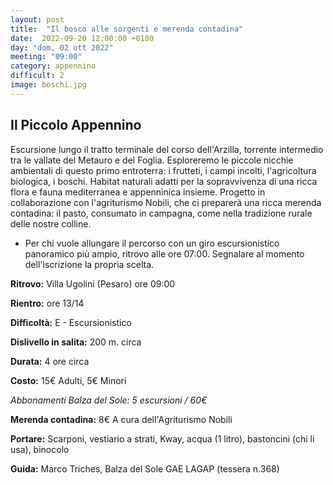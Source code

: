 ```yaml
---
layout: post
title:  "Il bosco alle sorgenti e merenda contadina"
date:  2022-09-20 12:00:00 +0100
day: "dom, 02 ott 2022"
meeting: "09:00"
category: appennino 
difficult: 2
image: boschi.jpg
---
```


## Il Piccolo Appennino

Escursione lungo il tratto terminale del corso dell'Arzilla, torrente intermedio tra le vallate del Metauro e del Foglia.
Esploreremo le piccole nicchie ambientali di questo primo entroterra: i frutteti, i campi incolti, l'agricoltura biologica, i boschi. Habitat naturali adatti per la sopravvivenza di una ricca flora e fauna mediterranea e appenninica insieme.
Progetto in collaborazione con l'agriturismo Nobili, che ci preparerà una ricca merenda contadina: il pasto, consumato in campagna, come nella tradizione rurale delle nostre colline.

* Per chi vuole allungare il percorso con un giro escursionistico panoramico più ampio, ritrovo alle ore 07:00. Segnalare al momento dell'iscrizione la propria scelta.

**Ritrovo:** Villa Ugolini (Pesaro) ore 09:00

**Rientro:** ore 13/14 

**Difficoltà:** E - Escursionistico

**Dislivello in salita:** 200 m. circa

**Durata:** 4 ore circa

**Costo:** 15€ Adulti, 5€ Minori

*Abbonamenti Balza del Sole: 5 escursioni / 60€*

**Merenda contadina:** 8€ 
A cura dell'Agriturismo Nobili

**Portare:** Scarponi, vestiario a strati, Kway, acqua (1 litro), bastoncini (chi li usa), binocolo

**Guida:** Marco Triches, Balza del Sole GAE LAGAP (tessera n.368)
